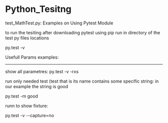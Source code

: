 # Python_Tesitng
test_MathTest.py:
Examples on Using Pytest Module


to run the tesiting after downloading pytest using pip
run in directory of the  test py files locations

py.test -v

Usefull Params examples:
__________________________

show all parametres:
py.test -v -rxs

run only needed test (test that is its name contains some specific string: 
in our example the string is good

py.test -m good


runn to show fixture:

py.test -v --capture=no

